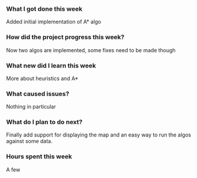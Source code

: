 ### What I got done this week

Added initial implementation of A\* algo

### How did the project progress this week?

Now two algos are implemented, some fixes need to be made though

### What new did I learn this week

More about heuristics and A\*

### What caused issues?

Nothing in particular

### What do I plan to do next?

Finally add support for displaying the map and an easy way to run the algos against some data.

### Hours spent this week

A few
